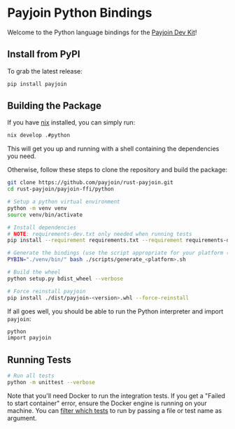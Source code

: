 # Payjoin Python Bindings

Welcome to the Python language bindings for the [Payjoin Dev Kit](https://payjoindevkit.org/)!

## Install from PyPI

To grab the latest release:

```sh
pip install payjoin
```

## Building the Package

If you have [nix](https://nixos.org/download/) installed, you can simply run:

```sh
nix develop .#python
```

This will get you up and running with a shell containing the dependencies you need.

Otherwise, follow these steps to clone the repository and build the package:

```sh
git clone https://github.com/payjoin/rust-payjoin.git
cd rust-payjoin/payjoin-ffi/python

# Setup a python virtual environment
python -m venv venv
source venv/bin/activate

# Install dependencies
# NOTE: requirements-dev.txt only needed when running tests
pip install --requirement requirements.txt --requirement requirements-dev.txt

# Generate the bindings (use the script appropriate for your platform (linux or macos))
PYBIN="./venv/bin/" bash ./scripts/generate_<platform>.sh

# Build the wheel
python setup.py bdist_wheel --verbose

# Force reinstall payjoin
pip install ./dist/payjoin-<version>.whl --force-reinstall
```

If all goes well, you should be able to run the Python interpreter and import `payjoin`:

```sh
python
import payjoin
```

## Running Tests

```sh
# Run all tests
python -m unittest --verbose
```

Note that you'll need Docker to run the integration tests. If you get a "Failed to start container" error, ensure the Docker engine is running on your machine.
You can [filter which tests](https://docs.python.org/3/library/unittest.html#command-line-interface) to run by passing a file or test name as argument.
